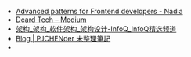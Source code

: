 * [Advanced patterns for Frontend developers - Nadia](https://www.developerway.com/)
* [Dcard Tech – Medium](https://dcardlab.medium.com/)
* [架构\_架构\_软件架构\_架构设计-InfoQ\_InfoQ精选频道](https://www.infoq.cn/topic/architecture)
* [Blog | PJCHENder 未整理筆記](https://pjchender.dev/blog/)
* 